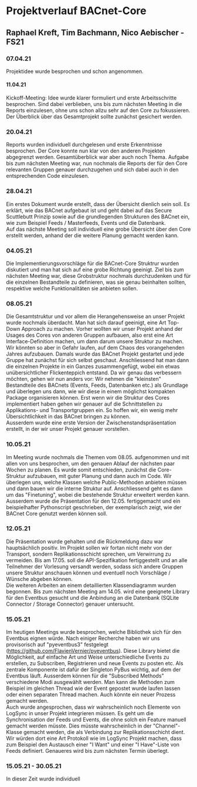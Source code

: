 # Projektverlauf BACnet-Core
## Raphael Kreft, Tim Bachmann, Nico Aebischer - FS21

### 07.04.21
Projektidee wurde besprochen und schon angenommen.



#### 11.04.21
Kickoff-Meeting: Idee wurde klarer formuliert und erste Arbeitsschritte besprochen.
Sind dabei verblieben, uns bis zum nächsten Meeting in die Reports einzulesen, ohne
uns schon allzu sehr auf den Core zu fokussieren. Der Überblick über das Gesamtprojekt
sollte zunächst gesichert werden.



### 20.04.21
Reports wurden individuell durchgelesen und erste Erkenntnisse besprochen. Der Core
konnte nun klar von den anderen Projekten abgegrenzt werden. Gesamtüberblick war aber
auch noch Thema. Aufgabe bis zum nächsten Meeting war, nun nochmals die Reports der
für den Core relevanten Gruppen genauer durchzugehen und sich dabei auch in den entsprechenden
Code einzulesen.



### 28.04.21
Ein erstes Dokument wurde erstellt, dass der Übersicht dienlich sein soll. Es erklärt, wie
das BACnet aufgebaut ist und geht dabei auf das Secure Scuttlebutt Prinzip sowie auf die
grundlegenden Strukturen des BACnet ein, wie zum Beispiel Feeds / Masterfeeds, Events und die
Datenbank.  
Auf das nächste Meeting soll individuell eine grobe Übersicht über den Core erstellt werden, anhand
der die weitere Planung gemacht werden kann.



### 04.05.21
Die Implementierungsvorschläge für die BACnet-Core Struktrur wurden diskutiert und man hat sich auf
eine grobe Richtung geeinigt. Ziel bis zum nächsten Meeting war, diese Grobstruktur nochmals durchzudenken
und für die einzelnen Bestandteile zu definieren, was sie genau beinhalten sollten, respektive welche
Funktionalitäten sie anbieten sollen.



### 08.05.21
Die Gesamtstruktur und vor allem die Herangehensweise an unser Projekt wurde nochmals überdacht. Man hat sich
darauf geeinigt, eine Art Top-Down Approach zu machen. Vorher wollten wir unser Projekt anhand der Usages des 
Cores von anderen Gruppen aufbauen, also erst eine Art Interface-Definition machen, um dann darum unsere
Struktur zu machen. Wir könnten so aber in Gefahr laufen, auf dem Chaos des vorangehenden Jahres aufzubauen. 
Damals wurde das BACnet Projekt gestartet und jede Gruppe hat zunächst für sich selbst geschaut. Anschliessend
hat man dann die einzelnen Projekte in ein Ganzes zusammengefügt, wobei ein etwas unübersichtlicher Flickenteppich 
entstand. Da wir genau das verbessern möchten, gehen wir nun anders vor: Wir nehmen die "kleinsten" Bestandteile
des BACnets (Events, Feeds, Datenbanken etc.) als Grundlage und überlegen uns dann, wie wir diese in einem möglichst kompakten
Package organisieren können. Erst wenn wir die Struktur des Cores implementiert haben gehen wir genauer auf die Schnittstellen
zu Applikations- und Transportgruppen ein. So hoffen wir, ein wenig mehr Übersichtlichkeit in das BACnet bringen zu können.  
Ausserdem wurde eine erste Version der Zwischenstandspräsentation erstellt, in der wir unser Projekt genauer vorstellen.



### 10.05.21
Im Meeting wurde nochmals die Themen vom 08.05. aufgenommen und mit allen von uns besprochen, um den genauen Ablauf der nächsten
paar Wochen zu planen. Es wurde somit entschieden, zunächst die Core-Struktur aufzubauen, mit guter Planung und dann auch im Code.
Wir überlegen uns, welche Klassen welche Public-Methoden anbieten müssen und dann bauen wir die interne Struktur auf. Anschliessend
geht es dann um das "Finetuning", wobei die bestehende Struktur erweitert werden kann.  
Ausserdem wurde die Präsentation für den 12.05. fertiggemacht und ein beispielhafter Pythonscript geschrieben, der exemplarisch zeigt,
wie der BACnet Core genutzt werden können soll.



### 12.05.21
Die Präsentation wurde gehalten und die Rückmeldung dazu war hauptsächlich positiv. Im Projekt sollen wir fortan nicht mehr von der
Transport, sondern Replikationsschicht sprechen, um Verwirrung zu vermeiden. Bis am 17.05. soll die API-Spezifikation fertiggestellt
und an alle Teilnehmer der Vorlesung versandt werden, sodass sich andere Gruppen unsere Struktur anschauen können und eventuell noch
Vorschläge / Wünsche abgeben können.  
Die weiteren Arbeiten an einem detaillierten Klassendiagramm wurden begonnen. Bis zum nächsten Meeting am 14.05. wird eine geeignete Library
für den Eventbus gesucht und die Anbindung an die Datenbank (SQLite Connector / Storage Connector) genauer untersucht. 



### 15.05.21
Im heutigen Meetings wurde besprochen, welche Bibliothek sich für den Eventbus eignen würde. Nach einiger Recherche haben wir uns provisorisch
auf "pyeventbus3" festgelegt (https://github.com/FlavienVernier/pyeventbus). Diese Library bietet die Möglichkeit, auf einfache Art und Weise
unterschiedliche Events zu erstellen, zu Subscriben, Registrieren und neue Events zu posten etc. Als zentrale Komponente ist dafür der Singleton
PyBus wichtig, auf dem der Eventbus läuft. Ausserdem können für die "Subscribed Methods" verschiedene Modi ausgewählt werden. Man kann die Methoden
zum Beispiel im gleichen Thread wie der Event gepostet wurde laufen lassen oder einen separaten Thread machen. Auch könnte ein neuer Prozess gemacht
werden.  
Auch wurde angesprochen, dass wir wahrscheinlich noch Elemente von LogSync in unser Projekt integrieren müssen. Es geht um die Synchronisation der
Feeds und Events, die ohne solch ein Feature manuell gemacht werden müsste. Dies müsste wahrscheinlich in der "Channel"-Klasse gemacht werden, die 
als Verbindung zur Replikationsschicht dient. Wir würden dort eine Art Protokoll wie im LogSync Projekt machen, dass zum Beispiel den Austausch einer
"I Want" und einer "I Have"-Liste von Feeds definiert. Genaueres wird bis zum nächsten Termin überlegt.



### 15.05.21 - 30.05.21
In dieser Zeit wurde individuell 
